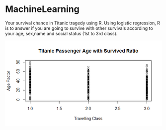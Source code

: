 # MachineLearning
Your survival chance in Titanic tragedy using R. Using logistic regression, R is to answer if you are going to survive with other survivals according to your age, sex,name and social status (1st to 3rd class).


![Screen Shot 1](https://github.com/Hasoad/MachineLearning/blob/master/img/Age_Wise_Survived_Ratio.png)
